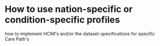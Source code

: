 # How to use nation-specific or condition-specific profiles
how to implement HCIM's and/or the dataset-specifications for specific Care Path's
